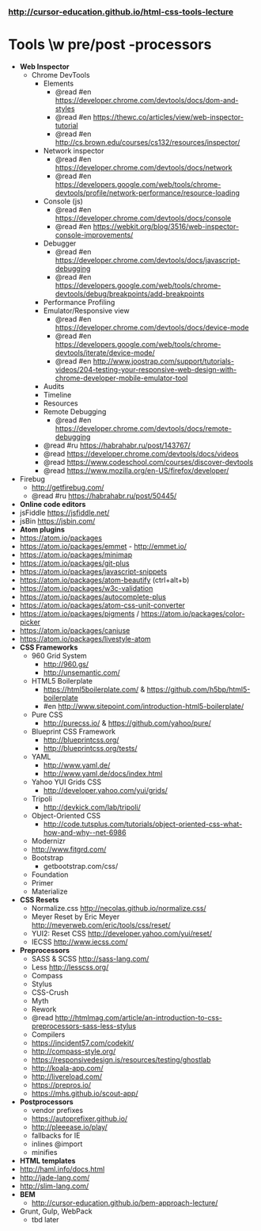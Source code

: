 ### http://cursor-education.github.io/html-css-tools-lecture

# Tools \w pre/post -processors

- **Web Inspector**
  - Chrome DevTools
    - Elements
      - @read #en https://developer.chrome.com/devtools/docs/dom-and-styles
      - @read #en https://thewc.co/articles/view/web-inspector-tutorial
      - @read #en http://cs.brown.edu/courses/cs132/resources/inspector/
    - Network inspector
      - @read #en https://developer.chrome.com/devtools/docs/network
      - @read #en https://developers.google.com/web/tools/chrome-devtools/profile/network-performance/resource-loading
    - Console (js)
      - @read #en https://developer.chrome.com/devtools/docs/console
      - @read #en https://webkit.org/blog/3516/web-inspector-console-improvements/
    - Debugger
      - @read #en https://developer.chrome.com/devtools/docs/javascript-debugging
      - @read #en https://developers.google.com/web/tools/chrome-devtools/debug/breakpoints/add-breakpoints
    - Performance Profiling
    - Emulator/Responsive view
      - @read #en https://developer.chrome.com/devtools/docs/device-mode
      - @read #en https://developers.google.com/web/tools/chrome-devtools/iterate/device-mode/
      - @read #en http://www.joostrap.com/support/tutorials-videos/204-testing-your-responsive-web-design-with-chrome-developer-mobile-emulator-tool
    - Audits
    - Timeline
    - Resources
    - Remote Debugging
      - @read #en https://developer.chrome.com/devtools/docs/remote-debugging
    - @read #ru https://habrahabr.ru/post/143767/
    - @read https://developer.chrome.com/devtools/docs/videos
    - @read https://www.codeschool.com/courses/discover-devtools
    - @read https://www.mozilla.org/en-US/firefox/developer/
 - Firebug
   - http://getfirebug.com/
    - @read #ru https://habrahabr.ru/post/50445/
- **Online code editors**
 - jsFiddle https://jsfiddle.net/
 - jsBin https://jsbin.com/
- **Atom plugins**
 - https://atom.io/packages
 - https://atom.io/packages/emmet - http://emmet.io/
 - https://atom.io/packages/minimap
 - https://atom.io/packages/git-plus
 - https://atom.io/packages/javascript-snippets
 - https://atom.io/packages/atom-beautify (ctrl+alt+b)
 - https://atom.io/packages/w3c-validation
 - https://atom.io/packages/autocomplete-plus
 - https://atom.io/packages/atom-css-unit-converter
 - https://atom.io/packages/pigments / https://atom.io/packages/color-picker
 - https://atom.io/packages/caniuse
 - https://atom.io/packages/livestyle-atom
- **CSS Frameworks**
  - 960 Grid System
    - http://960.gs/
    - http://unsemantic.com/
  - HTML5 Boilerplate
    - https://html5boilerplate.com/ & https://github.com/h5bp/html5-boilerplate
    - #en http://www.sitepoint.com/introduction-html5-boilerplate/
  - Pure CSS
    - http://purecss.io/ & https://github.com/yahoo/pure/
  - Blueprint CSS Framework
    - http://blueprintcss.org/
    - http://blueprintcss.org/tests/
  - YAML
    - http://www.yaml.de/
    - http://www.yaml.de/docs/index.html
  - Yahoo YUI Grids CSS
    - http://developer.yahoo.com/yui/grids/
  - Tripoli
    - http://devkick.com/lab/tripoli/
  - Object-Oriented CSS
    - http://code.tutsplus.com/tutorials/object-oriented-css-what-how-and-why--net-6986
  - Modernizr
  - http://www.fitgrd.com/
  - Bootstrap
    - getbootstrap.com/css/
  - Foundation
  - Primer
  - Materialize
- **CSS Resets**
  - Normalize.css http://necolas.github.io/normalize.css/
  - Meyer Reset by Eric Meyer http://meyerweb.com/eric/tools/css/reset/
  - YUI2: Reset CSS http://developer.yahoo.com/yui/reset/
  - IECSS http://www.iecss.com/
- **Preprocessors**
  - SASS & SCSS http://sass-lang.com/
  - Less http://lesscss.org/
  - Compass
  - Stylus
  - CSS-Crush
  - Myth
  - Rework
  - @read http://htmlmag.com/article/an-introduction-to-css-preprocessors-sass-less-stylus
  - Compilers
   - https://incident57.com/codekit/
   - http://compass-style.org/
   - https://responsivedesign.is/resources/testing/ghostlab
   - http://koala-app.com/
   - http://livereload.com/
   - https://prepros.io/
   - https://mhs.github.io/scout-app/
- **Postprocessors**
  - vendor prefixes
   - https://autoprefixer.github.io/
   - http://pleeease.io/play/
  - fallbacks for IE
  - inlines @import
  - minifies
- **HTML templates**
 - http://haml.info/docs.html
 - http://jade-lang.com/
 - http://slim-lang.com/
- **BEM**
  - http://cursor-education.github.io/bem-approach-lecture/
- Grunt, Gulp, WebPack
  - tbd later
